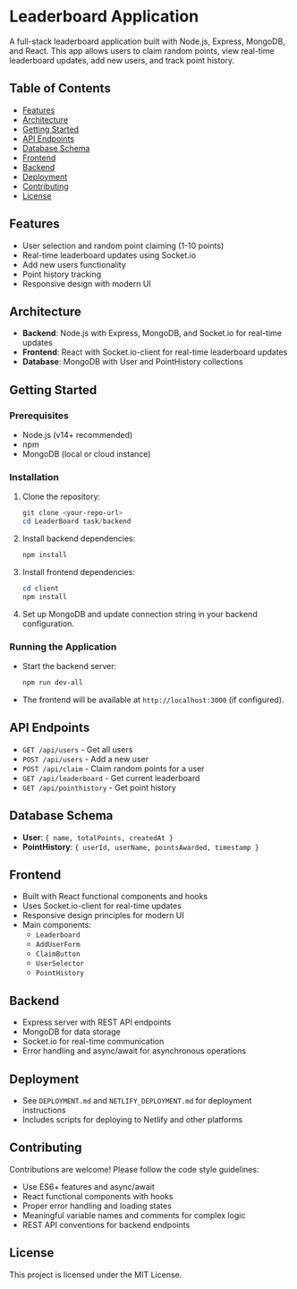 # Leaderboard Application

A full-stack leaderboard application built with Node.js, Express, MongoDB, and React. This app allows users to claim random points, view real-time leaderboard updates, add new users, and track point history.

## Table of Contents
- [Features](#features)
- [Architecture](#architecture)
- [Getting Started](#getting-started)
- [API Endpoints](#api-endpoints)
- [Database Schema](#database-schema)
- [Frontend](#frontend)
- [Backend](#backend)
- [Deployment](#deployment)
- [Contributing](#contributing)
- [License](#license)

## Features
- User selection and random point claiming (1-10 points)
- Real-time leaderboard updates using Socket.io
- Add new users functionality
- Point history tracking
- Responsive design with modern UI

## Architecture
- **Backend**: Node.js with Express, MongoDB, and Socket.io for real-time updates
- **Frontend**: React with Socket.io-client for real-time leaderboard updates
- **Database**: MongoDB with User and PointHistory collections

## Getting Started

### Prerequisites
- Node.js (v14+ recommended)
- npm
- MongoDB (local or cloud instance)

### Installation
1. Clone the repository:
   ```powershell
   git clone <your-repo-url>
   cd LeaderBoard task/backend
   ```
2. Install backend dependencies:
   ```powershell
   npm install
   ```
3. Install frontend dependencies:
   ```powershell
   cd client
   npm install
   ```
4. Set up MongoDB and update connection string in your backend configuration.

### Running the Application
- Start the backend server:
  ```powershell
  npm run dev-all
  ```
- The frontend will be available at `http://localhost:3000` (if configured).

## API Endpoints
- `GET /api/users` - Get all users
- `POST /api/users` - Add a new user
- `POST /api/claim` - Claim random points for a user
- `GET /api/leaderboard` - Get current leaderboard
- `GET /api/pointhistory` - Get point history

## Database Schema
- **User**: `{ name, totalPoints, createdAt }`
- **PointHistory**: `{ userId, userName, pointsAwarded, timestamp }`

## Frontend
- Built with React functional components and hooks
- Uses Socket.io-client for real-time updates
- Responsive design principles for modern UI
- Main components:
  - `Leaderboard`
  - `AddUserForm`
  - `ClaimButton`
  - `UserSelector`
  - `PointHistory`

## Backend
- Express server with REST API endpoints
- MongoDB for data storage
- Socket.io for real-time communication
- Error handling and async/await for asynchronous operations

## Deployment
- See `DEPLOYMENT.md` and `NETLIFY_DEPLOYMENT.md` for deployment instructions
- Includes scripts for deploying to Netlify and other platforms

## Contributing
Contributions are welcome! Please follow the code style guidelines:
- Use ES6+ features and async/await
- React functional components with hooks
- Proper error handling and loading states
- Meaningful variable names and comments for complex logic
- REST API conventions for backend endpoints

## License
This project is licensed under the MIT License.
